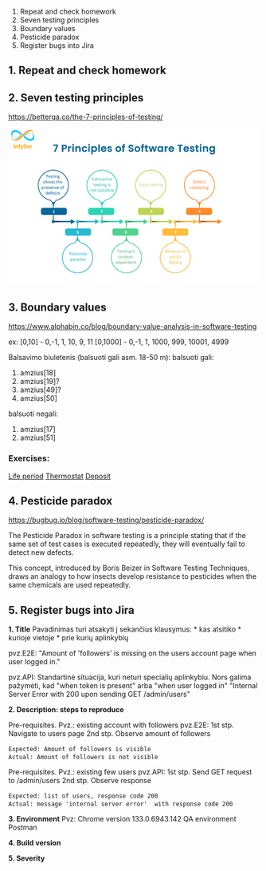 1. Repeat and check homework
2. Seven testing principles
3. Boundary values
4. Pesticide paradox
5. Register bugs into Jira

## 1. Repeat and check homework

## 2. Seven testing principles  
https://betterqa.co/the-7-principles-of-testing/  

![](../pictures/7_testing_principles.png)


## 3. Boundary values

https://www.alphabin.co/blog/boundary-value-analysis-in-software-testing  

ex:
[0,10] - 0,-1, 1, 10, 9, 11
[0,1000] - 0,-1, 1, 1000, 999, 10001, 4999

Balsavimo biuletenis (balsuoti gali asm. 18-50 m):
balsuoti gali: 
1. amzius[18]
2. amzius[19]?
3. amzius[49]?
4. amzius[50]

balsuoti negali: 
1. amzius[17]
2. amzius[51]

### Exercises:
[Life period](https://www.testdome.com/questions/quality-assurance/life-period/137823)
[Thermostat](https://www.testdome.com/questions/quality-assurance/thermostat/137821)
[Deposit](https://www.testdome.com/questions/quality-assurance/deposit-interest/137827)

## 4. Pesticide paradox

https://bugbug.io/blog/software-testing/pesticide-paradox/  

The Pesticide Paradox in software testing is a principle stating that if the same set of test cases is executed repeatedly, they will eventually fail to detect new defects.  

This concept, introduced by Boris Beizer in Software Testing Techniques, draws an analogy to how insects develop resistance to pesticides when the same chemicals are used repeatedly.

## 5. Register bugs into Jira

**1. Title**
Pavadinimas turi atsakyti į sekančius klausymus:
     * kas atsitiko
     * kurioje vietoje
     * prie kurių aplinkybių

pvz.E2E: 
    "Amount of 'followers' is missing on the users account page when user logged in." 

pvz.API:
    Standartinė situacija, kuri neturi specialių aplinkybiu.
    Nors galima pažymėti, kad "when token is present" arba "when user logged in"
    "Internal Server Error with 200 upon sending GET /admin/users"

**2. Description: steps to reproduce**

Pre-requisites. Pvz.: existing account with followers
pvz.E2E:
    1st stp. Navigate to users page
    2nd stp. Observe amount of followers

    Expected: Amount of followers is visible
    Actual: Amount of followers is not visible

Pre-requisites. Pvz.: existing few users
pvz.API:
    1st stp. Send GET request to /admin/users
    2nd stp. Observe response

    Expected: list of users, response code 200
    Actual: message 'internal server error'  with response code 200

**3. Environment**
    Pvz:
        Chrome version 133.0.6943.142
        QA environment
        Postman

**4. Build version**

**5. Severity**

